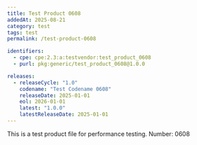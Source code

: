 ```yaml
---
title: Test Product 0608
addedAt: 2025-08-21
category: test
tags: test
permalink: /test-product-0608

identifiers:
  - cpe: cpe:2.3:a:testvendor:test_product_0608
  - purl: pkg:generic/test_product_0608@1.0.0

releases:
  - releaseCycle: "1.0"
    codename: "Test Codename 0608"
    releaseDate: 2025-01-01
    eol: 2026-01-01
    latest: "1.0.0"
    latestReleaseDate: 2025-01-01
---
```


This is a test product file for performance testing. Number: 0608
